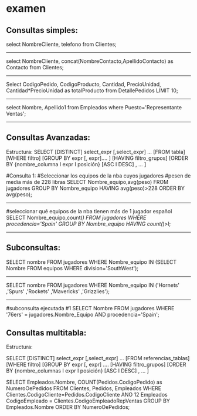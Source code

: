 # examen

## Consultas simples:

select NombreCliente, telefono from Clientes;
______________

select NombreCliente, concat(NombreContacto,ApellidoContacto) as Contacto from Clientes;

______________
Select CodigoPedido, CodigoProducto, Cantidad, PrecioUnidad, Cantidad*PrecioUnidad as totalProducto from DetallePedidos LIMIT 10;
______________

select Nombre, Apellido1 from Empleados where Puesto='Representante Ventas';
______________

## Consultas Avanzadas: 

Estructura:
SELECT [DISTINCT] select_expr [,select_expr] ... [FROM tabla]
[WHERE filtro]
[GROUP BY expr [, expr].... ] [HAVING filtro_grupos]
[ORDER BY {nombre_columna I expr I posición} [ASC I DESC] , ... ]


#Consulta 1:
#Seleccionar los equipos de la nba cuyos jugadores #pesen de media más de 228 libras
SELECT Nombre_equipo,avg(peso) FROM jugadores GROUP BY Nombre_equipo HAVING avg(peso)>228 ORDER BY avg(peso);

______________

#seleccionar qué equipos de la nba tienen más de 1 jugador español
SELECT Nombre_equipo,count(*) FROM jugadores WHERE procedencia='Spain' GROUP BY Nombre_equipo HAVING count(*)>l;

______________

## Subconsultas:

SELECT nombre FROM jugadores WHERE Nombre_equipo IN (SELECT Nombre FROM equipos WHERE division='SouthWest');

______________

SELECT nombre FROM jugadores WHERE Nombre_equipo IN ('Hornets' ,'Spurs' ,'Rockets' ,'Mavericks' ,'Grizzlies');

______________

#subconsulta ejecutada #1 
SELECT Nombre FROM jugadores WHERE '76ers' = jugadores.Nombre_Equipo AND procedencia='Spain';


## Consultas multitabla:

Estructura:

SELECT [DISTINCT] select_expr [,select_expr] ... [FROM referencias_tablas]
[WHERE filtro]
[GROUP BY expr [, expr] .... [HAVING filtro_grupos]
[ORDER BY {nombre_columnas I expr I posición} [ASC I DESC] , ... ]


SELECT Empleados.Nombre, COUNT(Pedidos.CodigoPedido) as NumeroOePedidos FROM Clientes, Pedidos, Empleados WHERE Clientes.CodigoCliente=Pedidos.CodigoCliente ANO 12 Empleados CodigoEmpleado = Clientes.CodigoEmpleadoRepVentas GROUP BY Empleados.Nombre ORDER BY NumeroOePedidos;




